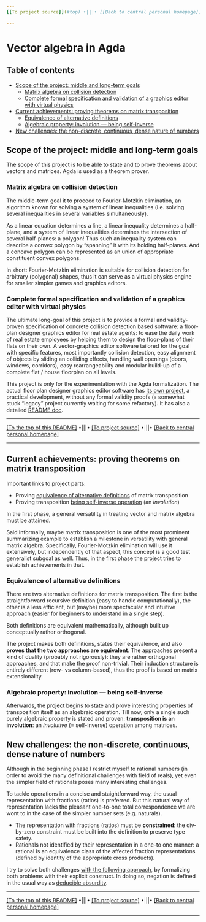 ```yaml
---
[[To project source]](#top) •|||• [[Back to central personal homepage]](https://alignalghii.github.io)

---
```


# Vector algebra in Agda

## Table of contents

- [Scope of the project: middle and long-term goals](#scope-of-the-project-middle-and-long-term-goals)
    - [Matrix algebra on collision detection](#matrix-algebra-on-collision-detection)
    - [Complete formal specification and validation of a graphics editor with virtual physics](#complete-formal-specification-and-validation-of-a-graphics-editor-with-virtual-physics)
- [Current achievements: proving theorems on matrix transposition](#current-achievements-proving-theorems-on-matrix-transposition)
    - [Equivalence of alternative definitions](#equivalence-of-alternative-definitions)
    - [Algebraic property: involution — being self-inverse](#algebraic-property-involution--being-self-inverse)
- [New challenges: the non-discrete, continuous, dense nature of numbers](#new-challenges-the-non-discrete-continuous-dense-nature-of-numbers)

## Scope of the project: middle and long-term goals

The scope of this project is to be able to state and to prove theorems about vectors and matrices. Agda is used as a theorem prover.

### Matrix algebra on collision detection

The middle-term goal it to proceed to Fourier-Motzkin elimination, an algorithm known for solving a system of linear inequalities (i.e. solving several inequalities in several variables simultaneously).

As a linear equation determines a line, a linear inequality determines a half-plane, and a system of linear inequalities determines the intersection of several half-planes: a polygon! Thus such an inequality system can describe a convex polygon by “spanning” it with its holding half-planes. And a concave polygon can be represented as an union of appropriate constituent convex polygons.

In short: Fourier-Motzkin elimination is suitable for collision detection for arbitrary (polygonal) shapes, thus it can serve as a virtual physics engine for smaller simpler games and graphics editors.

### Complete formal specification and validation of a graphics editor with virtual physics

The ultimate long-goal of this project is to provide a formal and validity-proven specification of concrete collision detection based software: a floor-plan designer graphics editor for real estate agents: to ease the daily work of real estate employees by helping them to design the floor-plans of their flats on their own. A vector-graphics editor software tailored for the goal with specific features, most importantly collision detection, easy alignment of objects by sliding an colliding effects, handling wall openings (doors, windows, corridors), easy rearrangeability and modular build-up of a complete flat / house floorplan on all levels.

This project is only for the experimentation with the Agda formalization. The actual floor plan designer graphics editor software has [its own project](https://github.com/alignalghii/loosely-coupled-figure-editor), a practical development, without any formal validity proofs (a somewhat stuck “legacy” project currently waiting for some refactory). It has also a detailed [README doc](https://github.com/alignalghii/loosely-coupled-figure-editor#readme).

---
[[To the top of this README]](#readme) •|||• [[To project source]](#top) •|||• [[Back to central personal homepage]](https://alignalghii.github.io)

---

## Current achievements: proving theorems on matrix transposition

Important links to project parts:

- Proving [equivalence of alternative definitions](https://github.com/alignalghii/vector-algebra-in-Agda/blob/main/Vec/Matrix/TranspositionAlternative.agda#L36) of matrix transposition
- Proving transposition [being self-inverse operation](https://github.com/alignalghii/vector-algebra-in-Agda/blob/main/Vec/Matrix/Transposition.agda#L50) (an *involution*)


In the first phase, a general versatility in treating vector and matrix algebra must be attained.

Said informally, maybe matrix transposition is one of the most prominent summarizing example to establish a milestone in versatility with general matrix algebra. Specifically, Fourier-Motzkin elimination will use it extensively, but independently of that aspect, this concept is a good test generalist subgoal as well. Thus, in the first phase the project tries to establish achievements in that.

### Equivalence of alternative definitions

There are two alternative definitions for matrix transposition. The first is the straightforward recursive definition (easy to handle computationally), the other is a less efficient, but (maybe) more spectacular and intuitive approach (easier for beginners to understand in a single step).

Both definitions are equivalent mathematically, although built up conceptually rather orthogonal.

The project makes both definitions, states their equivalence, and also **proves that the two approaches are equivalent**. The approaches present a kind of duality (probably not rigorously): they are rather orthogonal approaches, and that make the proof non-trivial. Their induction structure is entirely different (row- vs column-based), thus the proof is based on matrix extensionality.

### Algebraic property: involution — being self-inverse

Afterwards, the project begins to state and prove interesting properties of transposition itself as an algebraic operation. Till now, only a single such purely algebraic property is stated and proven: **transposition is an involution**: an *involutive* (= self-inverse) operation among matrices.

## New challenges: the non-discrete, continuous, dense nature of numbers

Although in the beginning phase I restrict myself to rational numbers (in order to avoid the many definitional challenges with field of reals), yet even the simpler field of rationals poses many interesting challenges.

To tackle operations in a concise and staightforward way, the usual representation with fractions (ratios) is preferred. But this natural way of representation lacks the pleasant one-to-one  total correspondence we are wont to in the case of the simpler number sets (e.g. naturals).

- The representation with fractions (ratios) must be **constrained**: the div-by-zero constraint must be built into the definition to preserve type safety.
- Rationals not identified by their representation in a one-to one manner: a rational is an equivalence class of the affected fraction representations (defined by identity of the appropriate cross products).

I try to solve both challenges [with the following approach](https://github.com/alignalghii/vector-algebra-in-Agda/blob/main/Rational/AbsoluteValue.agda), by formalizing both problems with their explicit construct. In doing so, negation is defined in the usual way as [deducible absurdity](https://github.com/alignalghii/vector-algebra-in-Agda/blob/main/Logic/Absurd.agda).

---
[[To the top of this README]](#readme) •|||• [[To project source]](#top) •|||• [[Back to central personal homepage]](https://alignalghii.github.io)

---

